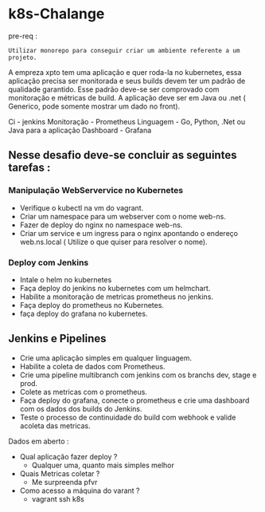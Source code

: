 # k8s-Chalange

pre-req :
```
Utilizar monorepo para conseguir criar um ambiente referente a um projeto.
```

A empreza xpto tem uma aplicação e quer roda-la no kubernetes, essa aplicação precisa ser monitorada e 
seus builds devem ter um padrão de qualidade garantido. Esse padrão deve-se ser comprovado com monitoração e métricas de build. A aplicação deve ser em Java ou .net ( Generico, pode somente mostrar um dado no front).

Ci - jenkins
Monitoração - Prometheus
Linguagem - Go, Python, .Net ou Java para a aplicação
Dashboard - Grafana
## Nesse desafio deve-se concluir as seguintes tarefas :

### Manipulação WebServervice no Kubernetes
- Verifique o kubectl na vm do vagrant.
- Criar um namespace para um webserver com o nome web-ns.
- Fazer de deploy do nginx no namespace web-ns.
- Criar um service e um ingress para o nginx apontando o endereço web.ns.local ( Utilize o que quiser para resolver o nome).

### Deploy com Jenkins
- Intale o helm no kubernetes 
- Faça deploy do jenkins no kubernetes com um helmchart.
- Habilite a monitoração de metricas prometheus no jenkins.
- Faça deploy do prometheus no Kubernetes.
- faça deploy do grafana no kubernetes.


## Jenkins e Pipelines 

- Crie uma aplicação simples em qualquer linguagem.
- Habilite a coleta de dados com Prometheus. 
- Crie uma pipeline multibranch com jenkins com os branchs dev, stage e prod.
- Colete as metricas com o prometheus.
- Faça deploy do grafana, conecte o prometheus e crie uma dashboard com os dados dos builds do Jenkins.
- Teste o processo de continuidade do build com webhook e valide acoleta das metricas.


Dados em aberto :
- Qual aplicação fazer deploy ? 
  - Qualquer uma, quanto mais simples melhor
- Quais Metricas coletar ?
  - Me surpreenda pfvr
- Como acesso a máquina do varant ?
  - vagrant ssh k8s 

